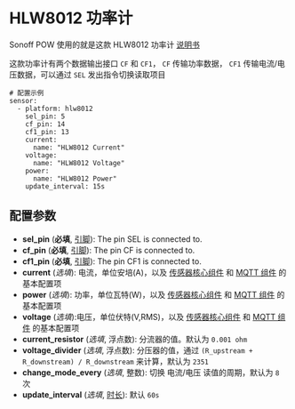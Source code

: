 # HLW8012 功率计


Sonoff POW 使用的就是这款 HLW8012 功率计  [说明书](https://github.com/xoseperez/hlw8012/blob/master/docs/HLW8012.pdf)

这款功率计有两个数据输出接口 `CF` 和 `CF1`， `CF` 传输功率数据， `CF1` 传输电流/电压数据，可以通过 `SEL` 发出指令切换读取项目

```
# 配置示例
sensor:
  - platform: hlw8012
    sel_pin: 5
    cf_pin: 14
    cf1_pin: 13
    current:
      name: "HLW8012 Current"
    voltage:
      name: "HLW8012 Voltage"
    power:
      name: "HLW8012 Power"
    update_interval: 15s
```


## 配置参数

- **sel_pin** (**必填**, [引脚](esphome/guides/configuration-types#引脚)): The pin SEL is connected to.
- **cf_pin** (**必填**, [引脚](esphome/guides/configuration-types#引脚)): The pin CF is connected to.
- **cf1_pin** (**必填**, [引脚](esphome/guides/configuration-types#引脚)): The pin CF1 is connected to.
- **current** (*选填*): 电流，单位安培(A)，以及 [传感器核心组件](esphome/components/sensor/#基本配置) 和 [MQTT 组件](esphome/components/mqtt#MQTT-组件基本配置项) 的基本配置项
- **power** (*选填*): 功率，单位瓦特(W)，以及 [传感器核心组件](esphome/components/sensor/#基本配置) 和 [MQTT 组件](esphome/components/mqtt#MQTT-组件基本配置项) 的基本配置项
- **voltage** (*选填*):电压，单位伏特(V,RMS)，以及 [传感器核心组件](esphome/components/sensor/#基本配置) 和 [MQTT 组件](esphome/components/mqtt#MQTT-组件基本配置项) 的基本配置项
- **current_resistor** (*选填*, 浮点数): 分流器的值。默认为  `0.001 ohm`
- **voltage_divider** (*选填*, 浮点数): 分压器的值，通过 `(R_upstream + R_downstream) / R_downstream` 来计算，默认为 `2351`
- **change_mode_every** (*选填*, 整数): 切换 电流/电压 读值的周期，默认为 `8` 次
- **update_interval** (*选填*, [时长](esphome/guides/configuration-types#时长)): 默认 `60s`